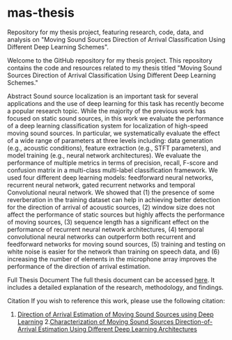 # mas-thesis
Repository for my thesis project, featuring research, code, data, and analysis on "Moving Sound Sources Direction of Arrival Classification Using Different Deep Learning Schemes".

Welcome to the GitHub repository for my thesis project. This repository contains the code and resources related to my thesis titled "Moving Sound Sources Direction of Arrival Classification Using Different Deep Learning Schemes."

Abstract
Sound source localization is an important task for several applications and the use of deep learning for this task has recently become a popular research topic. While the majority of the previous work has focused on static sound sources, in this work we evaluate the performance of a deep learning classification system for localization of high-speed moving sound sources. In particular, we systematically evaluate the effect of a wide range of parameters at three levels including: data generation (e.g., acoustic conditions), feature extraction (e.g., STFT parameters), and model training (e.g., neural network architectures). We evaluate the performance of multiple metrics in terms of precision, recall, F-score and confusion matrix in a multi-class multi-label classification framework. We used four different deep learning models: feedforward neural networks, recurrent neural network, gated recurrent networks and temporal Convolutional neural network. We showed that (1) the presence of some reverberation in the training dataset can help in achieving better detection for the direction of arrival of acoustic sources, (2) window size does not affect the performance of static sources but highly affects the performance of moving sources, (3) sequence length has a significant effect on the performance of recurrent neural network architectures, (4) temporal convolutional neural networks can outperform both recurrent and feedforward networks for moving sound sources, (5) training and testing on white noise is easier for the network than training on speech data, and (6) increasing the number of elements in the microphone array improves the performance of the direction of arrival estimation.

Full Thesis Document
The full thesis document can be accessed [here](https://ruor.uottawa.ca/items/3041db89-3a0e-44cf-94de-848cfbb2ec58). It includes a detailed explanation of the research, methodology, and findings.

Citation
If you wish to reference this work, please use the following citation:

1. [Direction of Arrival Estimation of Moving Sound Sources using Deep Learning](https://ieeexplore.ieee.org/abstract/document/9806668)
2.[Characterization of Moving Sound Sources Direction-of-Arrival Estimation Using Different Deep Learning Architectures](https://ieeexplore.ieee.org/abstract/document/10040977)
